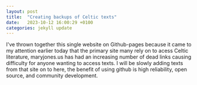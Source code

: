 ```yaml
---
layout: post
title:  "Creating backups of Celtic texts"
date:   2023-10-12 16:00:29 +0100
categories: jekyll update
---
```


I've thrown together this single website on Github-pages because it came to my attention earlier today that the primary site many rely on to acess Celtic literature, maryjones.us has had an increasing number of dead links causing difficulty for anyone wanting to access texts. I will be slowly adding texts from that site on to here, the benefit of using github is high reliability, open source, and community development.
